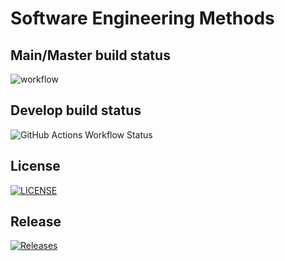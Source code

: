# Software Engineering Methods
## Main/Master build status
![workflow](https://github.com/mjagec/sem/actions/workflows/main.yml/badge.svg)
## Develop build status
![GitHub Actions Workflow Status](https://img.shields.io/github/actions/workflow/status/mjagec/sem/main.yml)
## License
[![LICENSE](https://img.shields.io/github/license/mjagec/devops.svg?style=flat-square)](https://github.com/mjagec/devops/blob/master/LICENSE)
## Release
[![Releases](https://img.shields.io/github/release/mjagec/sem/all.svg?style=flat-square)](https://github.com/mjagec/sem/releases)